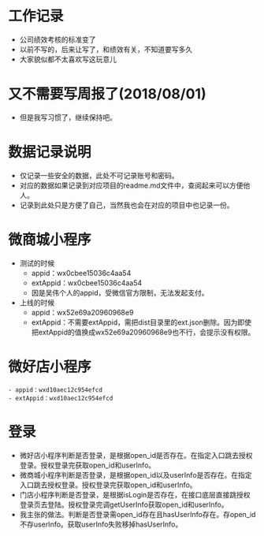 # 工作记录
* 公司绩效考核的标准变了
* 以前不写的，后来让写了，和绩效有关，不知道要写多久
* 大家貌似都不太喜欢写这玩意儿

# 又不需要写周报了(2018/08/01)
* 但是我写习惯了，继续保持吧。

# 数据记录说明
* 仅记录一些安全的数据，此处不可记录账号和密码。
* 对应的数据如果记录到对应项目的readme.md文件中，查阅起来可以方便他人。
* 记录到此处只是方便了自己，当然我也会在对应的项目中也记录一份。

# 微商城小程序
* 测试的时候
    - appid：wx0cbee15036c4aa54
    - extAppid：wx0cbee15036c4aa54
    - 因是吴伟个人的appid，受微信官方限制，无法发起支付。
* 上线的时候
    - appid：wx52e69a20960968e9
    - extAppid：不需要extAppid，需把dist目录里的ext.json删除。因为即使把extAppid的值换成wx52e69a20960968e9也不行，会提示没有权限。

# 微好店小程序
    - appid：wxd10aec12c954efcd
    - extAppid：wxd10aec12c954efcd

# 登录
* 微好店小程序判断是否登录，是根据open_id是否存在。在指定入口跳去授权登录。授权登录完获取open_id和userInfo。
* 微商城小程序判断是否登录，是根据open_id以及userInfo是否存在。在指定入口跳去授权登录。授权登录完获取open_id和userInfo。
* 门店小程序判断是否登录，是根据isLogin是否存在，在接口底层直接跳授权登录页去登陆。授权登录完调getUserInfo获取open_id和userInfo。
* 我主张的做法。判断是否登录需open_id存在且hasUserInfo存在。存open_id不存userInfo。获取userInfo失败移掉hasUserInfo。
